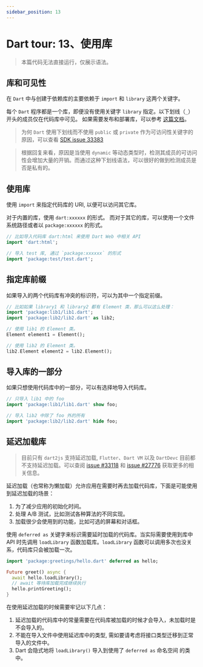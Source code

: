 ```yaml
---
sidebar_position: 13
---
```


# Dart tour: 13、使用库

> 本篇代码无法直接运行，仅展示语法。

## 库和可见性

在 `Dart` 中与创建于依赖库的主要依赖于 `import` 和 `library` 这两个关键字。

每个 `Dart` 程序都是一个库，即便没有使用关键字 `library` 指定。以下划线（`_`）开头的成员仅在代码库中可见。
如果需要发布和部署库，可以参考 [这篇文档](https://dart.dev/guides/packages)。

> 为何 `Dart` 使用下划线而不使用 `public` 或 `private` 作为可访问性关键字的原因，可以查看 [SDK issue 33383](https://github.com/dart-lang/sdk/issues/33383)

> 根据回复来看，原因是当使用 `dynamic` 等动态类型时，检测其成员的可访问性会增加大量的开销。而通过这种下划线语法，可以很好的做到检测成员是否是私有的。

## 使用库

使用 `import` 来指定代码库的 URI, 以便可以访问其它库。

对于内置的库，使用 `dart:xxxxxx` 的形式。
而对于其它的库，可以使用一个文件系统路径或者以 `package:xxxxxx` 的形式。

```dart
// 比如导入代码库 dart:html 来使用 Dart Web 中相关 API
import 'dart:html';

// 导入 test 库, 通过 `package:xxxxxx` 的形式
import 'package:test/test.dart';
```

## 指定库前缀

如果导入的两个代码库有冲突的标识符，可以为其中一个指定前缀。

```dart
// 比如如果 library1 和 library2 都有 Element 类，那么可以这么处理：
import 'package:lib1/lib1.dart';
import 'package:lib2/lib2.dart' as lib2;

// 使用 lib1 的 Element 类。
Element element1 = Element();

// 使用 lib2 的 Element 类。
lib2.Element element2 = lib2.Element();
```

## 导入库的一部分

如果只想使用代码库中的一部分，可以有选择地导入代码库。

```dart
// 只导入 lib1 中的 foo
import 'package:lib1/lib1.dart' show foo;

// 导入 lib2 中除了 foo 外的所有
import 'package:lib2/lib2.dart' hide foo;
```

## 延迟加载库

> 目前只有 `dart2js` 支持延迟加载, `Flutter`、`Dart VM` 以及 `DartDevc` 目前都不支持延迟加载。可以查阅 [issue #33118](https://github.com/dart-lang/sdk/issues/33118) 和 [issue #27776](https://github.com/dart-lang/sdk/issues/27776) 获取更多的相关信息。

延迟加载（也常称为懒加载）允许应用在需要时再去加载代码库，下面是可能使用到延迟加载的场景：

1. 为了减少应用的初始化时间。
2. 处理 A/B 测试，比如测试各种算法的不同实现。
3. 加载很少会使用到的功能，比如可选的屏幕和对话框。

使用 `deferred as` 关键字来标识需要延时加载的代码库。当实际需要使用到库中 API 时先调用 `loadLibrary` 函数加载库。`loadLibrary` 函数可以调用多次也没关系，代码库只会被加载一次。

```dart
import 'package:greetings/hello.dart' deferred as hello;

Future greet() async {
  await hello.loadLibrary();
  // await 等待库加载完成继续执行
  hello.printGreeting();
}
```

在使用延迟加载的时候需要牢记以下几点：

1. 延迟加载的代码库中的常量需要在代码库被加载的时候才会导入，未加载时是不会导入的。
2. 不能在导入文件中使用延迟库中的类型, 需如要请考虑将接口类型迁移到正常导入的文件中。
3. Dart 会隐式地将 `loadLibrary()` 导入到使用了 `deferred as` 命名空间 的类中。
